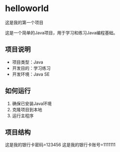 # helloworld

这是我的第一个项目

这是一个简单的Java项目，用于学习和练习Java编程基础。

## 项目说明
- 项目类型：Java
- 开发目的：学习练习
- 开发环境：Java SE

## 如何运行
1. 确保已安装Java环境
2. 克隆项目到本地
3. 运行主程序

## 项目结构

这是我的银行卡密码=123456
这是我的银行卡账号=1111111

